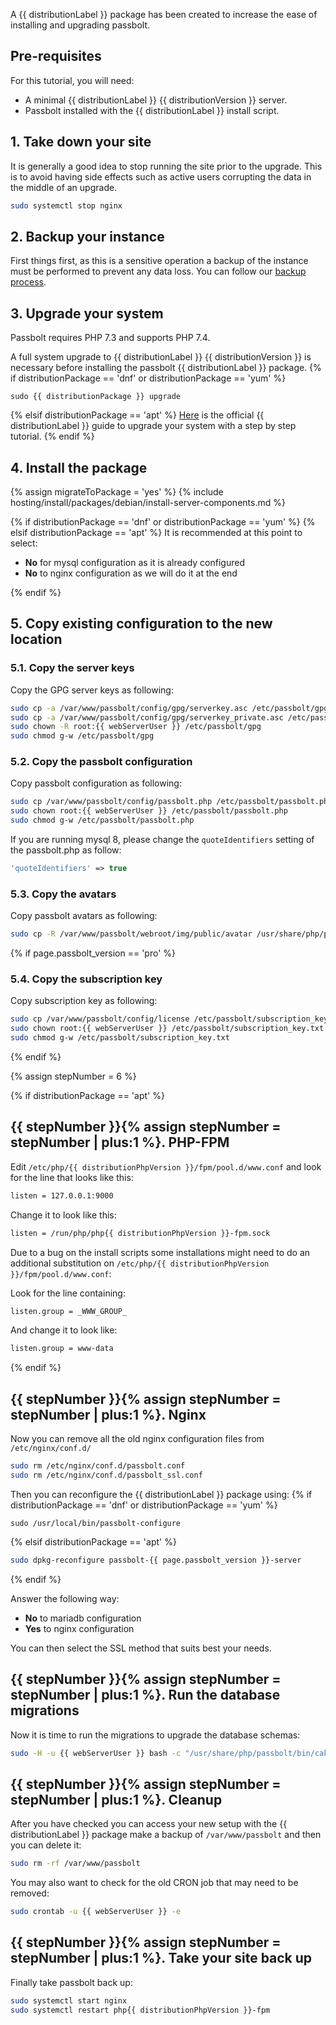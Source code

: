 A {{ distributionLabel }} package has been created to increase the ease of installing and upgrading passbolt.

## Pre-requisites

For this tutorial, you will need:
- A minimal {{ distributionLabel }} {{ distributionVersion }} server.
- Passbolt installed with the {{ distributionLabel }} install script.

## 1. Take down your site

It is generally a good idea to stop running the site prior to the upgrade. This is to avoid having side effects
such as active users corrupting the data in the middle of an upgrade.

```bash
sudo systemctl stop nginx
```

## 2. Backup your instance

First things first, as this is a sensitive operation a backup of the instance must be performed to prevent any data loss.
You can follow our [backup process](/hosting/backup).

## 3. Upgrade your system

Passbolt requires PHP 7.3 and supports PHP 7.4.

A full system upgrade to {{ distributionLabel }} {{ distributionVersion }} is necessary before installing the passbolt {{ distributionLabel }} package.
{% if distributionPackage == 'dnf' or distributionPackage == 'yum' %}
```
sudo {{ distributionPackage }} upgrade
```
{% elsif distributionPackage == 'apt' %}
[Here]({{distributionUpgradeGuide}}) is the official {{ distributionLabel }} guide to
upgrade your system with a step by step tutorial.
{% endif %}
## 4. Install the package

{% assign migrateToPackage = 'yes' %}
{% include hosting/install/packages/debian/install-server-components.md %}

{% if distributionPackage == 'dnf' or distributionPackage == 'yum' %}
{% elsif distributionPackage == 'apt' %}
It is recommended at this point to select:

- **No** for mysql configuration as it is already configured
- **No** to nginx configuration as we will do it at the end

{% endif %}

## 5. Copy existing configuration to the new location

### 5.1. Copy the server keys

Copy the GPG server keys as following:
```bash
sudo cp -a /var/www/passbolt/config/gpg/serverkey.asc /etc/passbolt/gpg/
sudo cp -a /var/www/passbolt/config/gpg/serverkey_private.asc /etc/passbolt/gpg/
sudo chown -R root:{{ webServerUser }} /etc/passbolt/gpg
sudo chmod g-w /etc/passbolt/gpg
```

### 5.2. Copy the passbolt configuration

Copy passbolt configuration as following:
```bash
sudo cp /var/www/passbolt/config/passbolt.php /etc/passbolt/passbolt.php
sudo chown root:{{ webServerUser }} /etc/passbolt/passbolt.php
sudo chmod g-w /etc/passbolt/passbolt.php
```

If you are running mysql 8, please change the `quoteIdentifiers` setting of the passbolt.php as follow:

```php
'quoteIdentifiers' => true
```

### 5.3. Copy the avatars

Copy passbolt avatars as following:

```bash
sudo cp -R /var/www/passbolt/webroot/img/public/avatar /usr/share/php/passbolt/webroot/img/public/
```

{% if page.passbolt_version == 'pro' %}
### 5.4. Copy the subscription key

Copy subscription key as following:

```bash
sudo cp /var/www/passbolt/config/license /etc/passbolt/subscription_key.txt
sudo chown root:{{ webServerUser }} /etc/passbolt/subscription_key.txt
sudo chmod g-w /etc/passbolt/subscription_key.txt
```
{% endif %}

{% assign stepNumber = 6 %}

{% if distributionPackage == 'apt' %}
## {{ stepNumber }}{% assign stepNumber = stepNumber | plus:1 %}. PHP-FPM

Edit `/etc/php/{{ distributionPhpVersion }}/fpm/pool.d/www.conf` and look for the line that looks like this:

```bash
listen = 127.0.0.1:9000
```

Change it to look like this:

```bash
listen = /run/php/php{{ distributionPhpVersion }}-fpm.sock
```

Due to a bug on the install scripts some installations might need to do an additional substitution on `/etc/php/{{ distributionPhpVersion }}/fpm/pool.d/www.conf`:

Look for the line containing:

```bash
listen.group = _WWW_GROUP_
```

And change it to look like:

```bash
listen.group = www-data
```

{% endif %}
## {{ stepNumber }}{% assign stepNumber = stepNumber | plus:1 %}. Nginx

Now you can remove all the old nginx configuration files from `/etc/nginx/conf.d/`
```bash
sudo rm /etc/nginx/conf.d/passbolt.conf
sudo rm /etc/nginx/conf.d/passbolt_ssl.conf
```
Then you can reconfigure the {{ distributionLabel }} package using:
{% if distributionPackage == 'dnf' or distributionPackage == 'yum' %}
```
sudo /usr/local/bin/passbolt-configure
```
{% elsif distributionPackage == 'apt' %}
```bash
sudo dpkg-reconfigure passbolt-{{ page.passbolt_version }}-server
```
{% endif %}

Answer the following way:

- **No** to mariadb configuration
- **Yes** to nginx configuration

You can then select the SSL method that suits best your needs.

## {{ stepNumber }}{% assign stepNumber = stepNumber | plus:1 %}. Run the database migrations

Now it is time to run the migrations to upgrade the database schemas:

```bash
sudo -H -u {{ webServerUser }} bash -c "/usr/share/php/passbolt/bin/cake passbolt migrate"
```

## {{ stepNumber }}{% assign stepNumber = stepNumber | plus:1 %}. Cleanup

After you have checked you can access your new setup with the {{ distributionLabel }} package make a backup of `/var/www/passbolt` and then
you can delete it:

```bash
sudo rm -rf /var/www/passbolt
```

You may also want to check for the old CRON job that may need to be removed:
```bash
sudo crontab -u {{ webServerUser }} -e
```

## {{ stepNumber }}{% assign stepNumber = stepNumber | plus:1 %}. Take your site back up

Finally take passbolt back up:

```bash
sudo systemctl start nginx
sudo systemctl restart php{{ distributionPhpVersion }}-fpm
```

